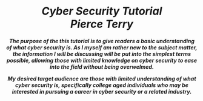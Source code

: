 # <div align="center">***Cyber Security Tutorial <br> **Pierce Terry*****</div>

 **_<p><div align="center">The purpose of the this tutorial is to give readers a basic understanding of what cyber security is. As I myself am rather new to the subject matter, the information I will be discussing will be put into the simplest terms possible, allowing those with limited knowledge on cyber security to ease into the field without being overwelmed.</div></p>_** 
**_<p><div align="center">My desired target audience are those with limited understanding of what cyber security is, specifically college aged individuals who may be interested in pursuing a career in cyber security or a related industry.</div></p>_**
